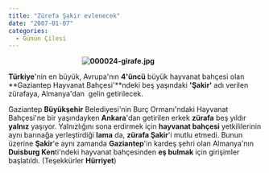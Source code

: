 ```yaml
---
title: "Zürefa Şakir evlenecek"
date: "2007-01-07"
categories: 
  - Günün Çilesi
---
```


                                     **![000024-girafe.jpg](../uploads/2007/01/000024-girafe.jpg)**

**Türkiye**'nin en büyük, Avrupa'nın **4'üncü** büyük hayvanat bahçesi olan **Gaziantep Hayvanat Bahçesi'**ndeki beş yaşındaki **'Şakir'** adı verilen zürafaya, Almanya'dan  gelin getirilecek.

Gaziantep **Büyükşehir** Belediyesi'nin Burç Ormanı'ndaki Hayvanat Bahçesi'ne bir yaşındayken **Ankara**'dan getirilen erkek **zürafa** beş yıldır **yalnız** yaşıyor. Yalnızlığını sona erdirmek için **hayvanat bahçesi** yetkililerinin aynı barınağa yerleştirdiği **lama** da, **zürafa Şakir**'i mutlu etmedi. Bunun üzerine **Şakir**'e aynı zamanda **Gaziantep**'in kardeş şehri olan Almanya'nın **Duisburg Ken**ti'ndeki hayvanat bahçesinden **eş bulmak** için girişimler başlatıldı. (Teşekkürler **Hürriyet**)
